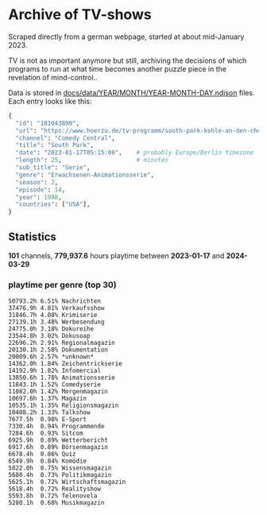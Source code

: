 # Archive of TV-shows

Scraped directly from a german webpage, started at about mid-January 2023.

TV is not as important anymore but still, archiving the decisions of which programs to run at what time
becomes another puzzle piece in the revelation of mind-control.. 

Data is stored in [docs/data/YEAR/MONTH/YEAR-MONTH-DAY.ndjson](docs/data/) files. 
Each entry looks like this:

```python
{
  "id": "181043890", 
  "url": "https://www.hoerzu.de/tv-programm/south-park-kohle-an-den-chefkoch/bid_181043890/", 
  "channel": "Comedy Central", 
  "title": "South Park", 
  "date": "2023-01-17T05:15:00",    # probably Europe/Berlin timezone 
  "length": 25,                     # minutes 
  "sub_title": "Serie", 
  "genre": "Erwachsenen-Animationsserie", 
  "season": 2, 
  "episode": 14, 
  "year": 1998, 
  "countries": ["USA"],
}
```

## Statistics

**101** channels, **779,937.6** hours playtime between **2023-01-17** and **2024-03-29**


### playtime per genre (top 30)

    50793.2h 6.51% Nachrichten
    37476.9h 4.81% Verkaufsshow
    31846.7h 4.08% Krimiserie
    27139.1h 3.48% Werbesendung
    24775.0h 3.18% Dokureihe
    23544.8h 3.02% Dokusoap
    22696.2h 2.91% Regionalmagazin
    20130.1h 2.58% Dokumentation
    20009.6h 2.57% *unknown*
    14362.0h 1.84% Zeichentrickserie
    14192.9h 1.82% Infomercial
    13850.6h 1.78% Animationsserie
    11843.1h 1.52% Comedyserie
    11082.0h 1.42% Morgenmagazin
    10697.6h 1.37% Magazin
    10535.1h 1.35% Religionsmagazin
    10408.2h 1.33% Talkshow
    7677.5h  0.98% E-Sport
    7330.4h  0.94% Programmende
    7284.6h  0.93% Sitcom
    6925.9h  0.89% Wetterbericht
    6917.6h  0.89% Börsenmagazin
    6678.4h  0.86% Quiz
    6549.9h  0.84% Komödie
    5822.0h  0.75% Wissensmagazin
    5680.4h  0.73% Politikmagazin
    5625.1h  0.72% Wirtschaftsmagazin
    5618.4h  0.72% Realityshow
    5593.8h  0.72% Telenovela
    5280.1h  0.68% Musikmagazin
